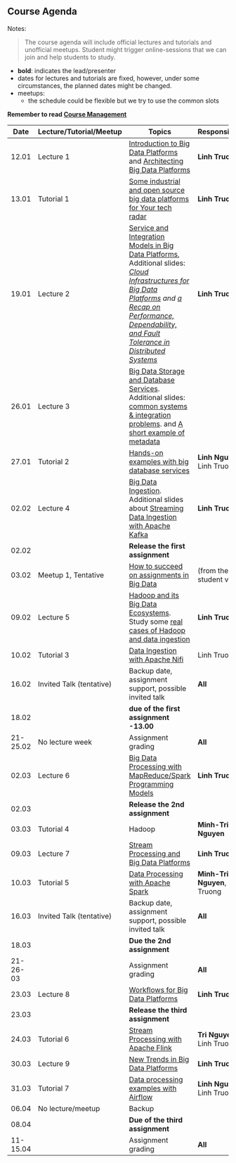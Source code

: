 ## Course Agenda

Notes:
> The course agenda will include official lectures and tutorials and unofficial meetups. Student might trigger online-sessions that we can join and help students to study.
- **bold**: indicates the lead/presenter
- dates for lectures and tutorials are fixed, however, under some circumstances,  the planned dates might be changed.
- meetups:
  - the schedule could be flexible but we try to use the common slots

**Remember to read [Course Management](lecturenotes/pdfs/module0-lecture0-coursemanagement.pdf)**


Date    | Lecture/Tutorial/Meetup  | Topics | Responsibles
--------|--------------|-------|---------
12.01   |Lecture 1  | [Introduction to Big Data Platforms](lecturenotes/pdfs/module1-lecture1-1-intro-v0.3.1.pdf) and [Architecting Big Data Platforms](lecturenotes/pdfs/module1-lecture1-2-architectingbigplatforms-v0.3.pdf) | **Linh Truong**
13.01   |Tutorial 1 | [Some industrial and open source big data platforms for Your tech radar](lecturenotes/pdfs/tutorial-walkaround-techradar-v0.3.pdf)| **Linh Truong**
19.01  |Lecture 2  | [Service and Integration Models in Big Data Platforms](lecturenotes/pdfs/module1-lecture2-0-integrationbdp-v0.3.pdf), Additional slides: *[Cloud Infrastructures for Big Data Platforms](lecturenotes/pdfs/module1-cloudinfrastructuresandservices-v0.3.pdf) and [a Recap on Performance, Dependability, and Fault Tolerance in Distributed Systems](lecturenotes/pdfs/performance-dependability-refresh_Truong.pdf)*| **Linh Truong**
26.01  |Lecture 3  | [Big Data Storage and Database Services](). Additional slides: [common systems & integration problems](). and [A short example of metadata](https://aalto.cloud.panopto.eu/Panopto/Pages/Viewer.aspx?id=e54ba118-53c1-4097-9b12-acc2013ddb4f)
27.01  |Tutorial 2 | [Hands-on examples with big database services](https://version.aalto.fi/gitlab/bigdataplatforms/cs-e4640/-/tree/master/tutorials/consistency)| **Linh Nguyen**, Linh Truong
02.02   |Lecture 4 | [Big Data Ingestion](). Additional slides about [Streaming Data Ingestion with Apache Kafka]()  | **Linh Truong**
02.02  |   | **Release the first assignment**
03.02   |Meetup 1, Tentative| [How to succeed on assignments in Big Data]() | (from the student view)
09.02  |Lecture 5 | [Hadoop and its Big Data Ecosystems](). Study some [real cases of Hadoop and data ingestion]()| **Linh Truong**
10.02  |Tutorial 3 | [Data Ingestion with Apache Nifi](https://version.aalto.fi/gitlab/bigdataplatforms/cs-e4640/-/tree/master/tutorials/nifi)| Linh Truong
16.02  | Invited Talk (tentative) | Backup date, assignment support, possible invited talk| **All**
18.02  |   |  **due of the first assignment -13.00**
21-25.02  |  No lecture week | Assignment grading| **All**
02.03  |Lecture 6  | [Big Data Processing with MapReduce/Spark Programming Models]() | **Linh Truong**
02.03  |   | **Release the 2nd assignment**
03.03  | Tutorial 4 |Hadoop | **Minh-Tri Nguyen**
09.03  |Lecture 7 | [Stream Processing and Big Data Platforms]()| **Linh Truong**
10.03  |Tutorial 5 | [Data Processing with Apache Spark](tutorials/spark/README.md)  | **Minh-Tri Nguyen**, Linh Truong
16.03  |Invited Talk (tentative) | Backup date, assignment support, possible invited talk| **All**
18.03  |   | **Due the 2nd assignment**  |   |
|21-26-03   |   | Assignment grading  | **All**  |
23.03  |Lecture 8 | [Workflows for Big Data Platforms]() | **Linh Truong**
23.03  |   | **Release the third assignment**
24.03  |Tutorial 6| [Stream Processing with Apache Flink](tutorials/streamingwithflink/README.md) | **Tri Nguyen**, Linh Truong
30.03  |Lecture 9 | [New Trends in Big Data Platforms]() | **Linh Truong**
31.03  |Tutorial 7| [Data processing examples with Airflow](https://version.aalto.fi/gitlab/bigdataplatforms/cs-e4640/-/tree/master/tutorials/airflow/)| **Linh Nguyen**, Linh Truong
06.04  |  No lecture/meetup | Backup  |   |   |
08.04  | | **Due of the third assignment**
11-15.04  |   | Assignment grading| **All**
